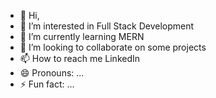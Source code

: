 - 👋 Hi,
- 👀 I’m interested in Full Stack Development 
- 🌱 I’m currently learning MERN
- 💞️ I’m looking to collaborate on some projects 
- 📫 How to reach me LinkedIn 
- 😄 Pronouns: ...
- ⚡ Fun fact: ...

<!---
AP102468/AP102468 is a ✨ special ✨ repository because its `README.md` (this file) appears on your GitHub profile.
You can click the Preview link to take a look at your changes.
--->
